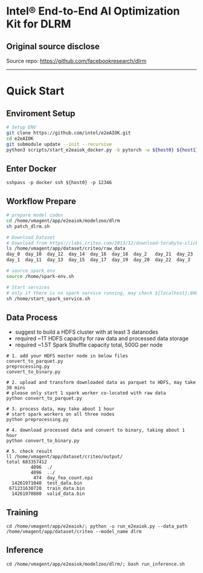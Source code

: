 # Intel® End-to-End AI Optimization Kit for DLRM
## Original source disclose
Source repo: https://github.com/facebookresearch/dlrm

---

# Quick Start

## Enviroment Setup
``` bash
# Setup ENV
git clone https://github.com/intel/e2eAIOK.git
cd e2eAIOK
git submodule update --init --recursive
python3 scripts/start_e2eaiok_docker.py -b pytorch -w ${host0} ${host1} ${host2} ${host3} --proxy ""
```

## Enter Docker
```
sshpass -p docker ssh ${host0} -p 12346
```
## Workflow Prepare
``` bash
# prepare model codes
cd /home/vmagent/app/e2eaiok/modelzoo/dlrm
sh patch_dlrm.sh

# Download Dataset
# Download from https://labs.criteo.com/2013/12/download-terabyte-click-logs/ and unzip them
ls /home/vmagent/app/dataset/criteo/raw_data
day_0  day_10  day_12  day_14  day_16  day_18  day_2   day_21  day_23  day_4  day_6  day_8
day_1  day_11  day_13  day_15  day_17  day_19  day_20  day_22  day_3   day_5  day_7  day_9

# source spark env
source /home/spark-env.sh

# Start services
# only if there is no spark service running, may check ${localhost}:8080 to confirm
sh /home/start_spark_service.sh
```

## Data Process

* suggest to build a HDFS cluster with at least 3 datanodes
* required ~1T HDFS capacity for raw data and processed data storage
* required ~1.5T Spark Shuffle capacity total, 500G per node

```
# 1. add your HDFS master node in below files
convert_to_parquet.py
preprocessing.py
convert_to_binary.py

# 2. upload and transform downloaded data as parquet to HDFS, may take 30 mins
# please only start 1 spark worker co-located with raw data
python convert_to_parquet.py

# 3. process data, may take about 1 hour
# start spark workers on all three nodes
python preprocessing.py

# 4. download processed data and convert to binary, taking about 1 hour
python convert_to_binary.py

# 5. check result
ll /home/vmagent/app/dataset/criteo/output/
total 683357412
         4096  ./
         4096  ../
          474  day_fea_count.npz
  14261971040  test_data.bin
 671231630720  train_data.bin
  14261970880  valid_data.bin
```

## Training
```
cd /home/vmagent/app/e2eaiok/; python -u run_e2eaiok.py --data_path /home/vmagent/app/dataset/criteo --model_name dlrm 
```

## Inference
```
cd /home/vmagent/app/e2eaiok/modelzoo/dlrm/; bash run_inference.sh
```
